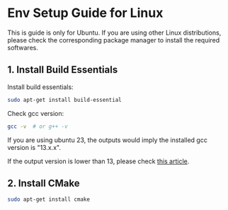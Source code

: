 # Env Setup Guide for Linux

This is guide is only for Ubuntu. If you are using other Linux distributions, please check the corresponding package manager to install the required softwares.

## 1. Install Build Essentials

Install build essentials:

```bash
sudo apt-get install build-essential
```

Check gcc version:

```bash
gcc -v  # or g++ -v
```

If you are using ubuntu 23, the outputs would imply the installed gcc version is "13.x.x".

If the output version is lower than 13, please check [this article](https://github.com/jamesnulliu/My_Notes/blob/main/Linux/Use_Cxx20_in_Ubuntu22.md).


## 2. Install CMake

```bash
sudo apt-get install cmake
```